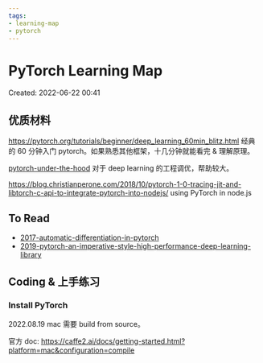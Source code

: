 ```yaml
---
tags:
- learning-map
- pytorch
---
```


# PyTorch Learning Map

Created: 2022-06-22 00:41

## 优质材料

https://pytorch.org/tutorials/beginner/deep_learning_60min_blitz.html
经典的 60 分钟入门 pytorch。如果熟悉其他框架，十几分钟就能看完 & 理解原理。

[pytorch-under-the-hood](../paper-notes/pytorch-under-the-hood.md)
对于 deep learning 的工程调优，帮助较大。

https://blog.christianperone.com/2018/10/pytorch-1-0-tracing-jit-and-libtorch-c-api-to-integrate-pytorch-into-nodejs/
using PyTorch in node.js

## To Read

- [2017-automatic-differentiation-in-pytorch](../paper-notes/2017-automatic-differentiation-in-pytorch.md)
- [2019-pytorch-an-imperative-style-high-performance-deep-learning-library](../paper-notes/2019-pytorch-an-imperative-style-high-performance-deep-learning-library.md)

## Coding & 上手练习

### Install PyTorch

2022.08.19 mac 需要 build from source。

官方 doc: https://caffe2.ai/docs/getting-started.html?platform=mac&configuration=compile
